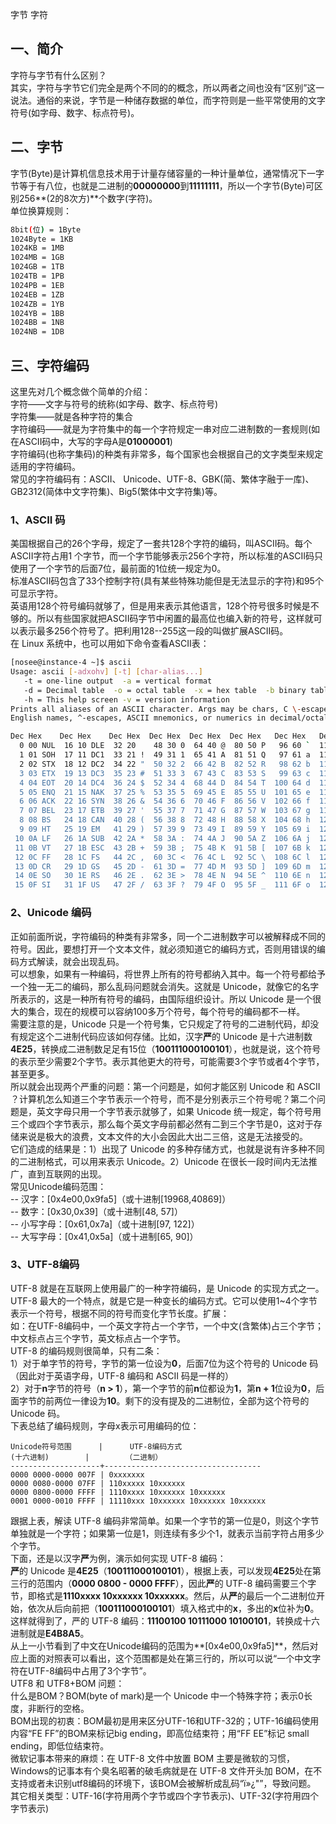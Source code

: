 字节 字符
<a name="ww7za"></a>
## 一、简介
字符与字节有什么区别？<br />其实，字符与字节它们完全是两个不同的的概念，所以两者之间也没有“区别”这一说法。通俗的来说，字节是一种储存数据的单位，而字符则是一些平常使用的文字符号(如字母、数字、标点符号)。
<a name="P8nMC"></a>
## 二、字节
字节(Byte)是计算机信息技术用于计量存储容量的一种计量单位，通常情况下一字节等于有八位，也就是二进制的**00000000**到**11111111**，所以一个字节(Byte)可区别256**(2的8次方)**个数字(字符)。<br />单位换算规则：
```bash
8bit(位) = 1Byte
1024Byte = 1KB
1024KB = 1MB
1024MB = 1GB
1024GB = 1TB
1024TB = 1PB
1024PB = 1EB
1024EB = 1ZB
1024ZB = 1YB
1024YB = 1BB
1024BB = 1NB
1024NB = 1DB
```
<a name="R179A"></a>
## 三、字符编码
这里先对几个概念做个简单的介绍：<br />字符——文字与符号的统称(如字母、数字、标点符号)<br />字符集——就是各种字符的集合<br />字符编码——就是为字符集中的每一个字符规定一串对应二进制数的一套规则(如在ASCII码中，大写的字母A是**01000001**)<br />字符编码(也称字集码)的种类有非常多，每个国家也会根据自己的文字类型来规定适用的字符编码。<br />常见的字符编码有：ASCII、 Unicode、UTF-8、GBK(简、繁体字融于一库)、GB2312(简体中文字符集)、Big5(繁体中文字符集)等。
<a name="gQTZv"></a>
### 1、ASCII 码
美国根据自己的26个字母，规定了一套共128个字符的编码，叫ASCII码。每个ASCII字符占用1 个字节，而一个字节能够表示256个字符，所以标准的ASCII码只使用了一个字节的后面7位，最前面的1位统一规定为0。<br />标准ASCII码包含了33个控制字符(具有某些特殊功能但是无法显示的字符)和95个可显示字符。<br />英语用128个符号编码就够了，但是用来表示其他语言，128个符号很多时候是不够的。所以有些国家就把ASCII码字节中闲置的最高位也编入新的符号，这样就可以表示最多256个符号了。把利用128--255这一段的叫做扩展ASCII码。<br />在 Linux 系统中，也可以用如下命令查看ASCII表：
```bash
[nosee@instance-4 ~]$ ascii
Usage: ascii [-adxohv] [-t] [char-alias...]
   -t = one-line output  -a = vertical format
   -d = Decimal table  -o = octal table  -x = hex table  -b binary table
   -h = This help screen -v = version information
Prints all aliases of an ASCII character. Args may be chars, C \-escapes,
English names, ^-escapes, ASCII mnemonics, or numerics in decimal/octal/hex.

Dec Hex    Dec Hex    Dec Hex  Dec Hex  Dec Hex  Dec Hex   Dec Hex   Dec Hex  
  0 00 NUL  16 10 DLE  32 20    48 30 0  64 40 @  80 50 P   96 60 `  112 70 p
  1 01 SOH  17 11 DC1  33 21 !  49 31 1  65 41 A  81 51 Q   97 61 a  113 71 q
  2 02 STX  18 12 DC2  34 22 "  50 32 2  66 42 B  82 52 R   98 62 b  114 72 r
  3 03 ETX  19 13 DC3  35 23 #  51 33 3  67 43 C  83 53 S   99 63 c  115 73 s
  4 04 EOT  20 14 DC4  36 24 $  52 34 4  68 44 D  84 54 T  100 64 d  116 74 t
  5 05 ENQ  21 15 NAK  37 25 %  53 35 5  69 45 E  85 55 U  101 65 e  117 75 u
  6 06 ACK  22 16 SYN  38 26 &  54 36 6  70 46 F  86 56 V  102 66 f  118 76 v
  7 07 BEL  23 17 ETB  39 27 '  55 37 7  71 47 G  87 57 W  103 67 g  119 77 w
  8 08 BS   24 18 CAN  40 28 (  56 38 8  72 48 H  88 58 X  104 68 h  120 78 x
  9 09 HT   25 19 EM   41 29 )  57 39 9  73 49 I  89 59 Y  105 69 i  121 79 y
 10 0A LF   26 1A SUB  42 2A *  58 3A :  74 4A J  90 5A Z  106 6A j  122 7A z
 11 0B VT   27 1B ESC  43 2B +  59 3B ;  75 4B K  91 5B [  107 6B k  123 7B {
 12 0C FF   28 1C FS   44 2C ,  60 3C <  76 4C L  92 5C \  108 6C l  124 7C |
 13 0D CR   29 1D GS   45 2D -  61 3D =  77 4D M  93 5D ]  109 6D m  125 7D }
 14 0E SO   30 1E RS   46 2E .  62 3E >  78 4E N  94 5E ^  110 6E n  126 7E ~
 15 0F SI   31 1F US   47 2F /  63 3F ?  79 4F O  95 5F _  111 6F o  127 7F DEL
```
<a name="MRbAQ"></a>
### 2、Unicode 编码
正如前面所说，字符编码的种类有非常多，同一个二进制数字可以被解释成不同的符号。因此，要想打开一个文本文件，就必须知道它的编码方式，否则用错误的编码方式解读，就会出现乱码。<br />可以想象，如果有一种编码，将世界上所有的符号都纳入其中。每一个符号都给予一个独一无二的编码，那么乱码问题就会消失。这就是 Unicode，就像它的名字所表示的，这是一种所有符号的编码，由国际组织设计。所以 Unicode 是一个很大的集合，现在的规模可以容纳100多万个符号，每个符号的编码都不一样。<br />需要注意的是，Unicode 只是一个符号集，它只规定了符号的二进制代码，却没有规定这个二进制代码应该如何存储。比如，汉字**严**的 Unicode 是十六进制数**4E25**，转换成二进制数足足有15位（**100111000100101**），也就是说，这个符号的表示至少需要2个字节。表示其他更大的符号，可能需要3个字节或者4个字节，甚至更多。<br />所以就会出现两个严重的问题：第一个问题是，如何才能区别 Unicode 和 ASCII ？计算机怎么知道三个字节表示一个符号，而不是分别表示三个符号呢？第二个问题是，英文字母只用一个字节表示就够了，如果 Unicode 统一规定，每个符号用三个或四个字节表示，那么每个英文字母前都必然有二到三个字节是0，这对于存储来说是极大的浪费，文本文件的大小会因此大出二三倍，这是无法接受的。<br />它们造成的结果是：1）出现了 Unicode 的多种存储方式，也就是说有许多种不同的二进制格式，可以用来表示 Unicode。2）Unicode 在很长一段时间内无法推广，直到互联网的出现。<br />常见Unicode编码范围：<br />-- 汉字：[0x4e00,0x9fa5]（或十进制[19968,40869]）<br />-- 数字：[0x30,0x39]（或十进制[48, 57]）<br />-- 小写字母：[0x61,0x7a]（或十进制[97, 122]）<br />-- 大写字母：[0x41,0x5a]（或十进制[65, 90]）
<a name="a7xKi"></a>
### 3、UTF-8编码
UTF-8 就是在互联网上使用最广的一种字符编码，是 Unicode 的实现方式之一。UTF-8 最大的一个特点，就是它是一种变长的编码方式。它可以使用1~4个字节表示一个符号，根据不同的符号而变化字节长度。扩展：<br />如：在UTF-8编码中，一个英文字符占一个字节，一个中文(含繁体)占三个字节；中文标点占三个字节，英文标点占一个字节。<br />UTF-8 的编码规则很简单，只有二条：<br />1）对于单字节的符号，字节的第一位设为**0**，后面7位为这个符号的 Unicode 码（因此对于英语字母，UTF-8 编码和 ASCII 码是一样的）<br />2）对于**n**字节的符号（**n > 1**），第一个字节的前**n**位都设为**1**，第**n + 1**位设为**0**，后面字节的前两位一律设为**10**。剩下的没有提及的二进制位，全部为这个符号的 Unicode 码。<br />下表总结了编码规则，字母x表示可用编码的位：
```
Unicode符号范围      |      UTF-8编码方式
(十六进制)        |        （二进制）
--------------------+-----------------------------------
0000 0000-0000 007F | 0xxxxxxx
0000 0080-0000 07FF | 110xxxxx 10xxxxxx
0000 0800-0000 FFFF | 1110xxxx 10xxxxxx 10xxxxxx
0001 0000-0010 FFFF | 11110xxx 10xxxxxx 10xxxxxx 10xxxxxx
```
跟据上表，解读 UTF-8 编码非常简单。如果一个字节的第一位是0，则这个字节单独就是一个字符；如果第一位是1，则连续有多少个1，就表示当前字符占用多少个字节。<br />下面，还是以汉字**严**为例，演示如何实现 UTF-8 编码：<br />**严**的 Unicode 是**4E25**（**100111000100101**），根据上表，可以发现**4E25**处在第三行的范围内（**0000 0800 - 0000 FFFF**），因此**严**的 UTF-8 编码需要三个字节，即格式是**1110xxxx 10xxxxxx 10xxxxxx**。然后，从**严**的最后一个二进制位开始，依次从后向前把（**100111000100101**）填入格式中的**x**，多出的**x**位补为**0**。这样就得到了，严的 UTF-8 编码：**11100100 10111000 10100101**，转换成十六进制就是**E4B8A5**。<br />从上一小节看到了中文在Unicode编码的范围为**[0x4e00,0x9fa5]**，然后对应上面的对照表可以看出，这个范围都是处在第三行的，所以可以说“一个中文字符在UTF-8编码中占用了3个字节”。<br />UTF8 和 UTF8+BOM 问题：<br />什么是BOM？BOM(byte of mark)是一个 Unicode 中一个特殊字符；表示0长度，非断行的空格。<br />BOM出现的初衷：BOM最初是用来区分UTF-16和UTF-32的；UTF-16编码使用内容“FE FF”的BOM来标记big ending，即高位结束符；用“FF EE”标记 small ending，即低位结束符。<br />微软记事本带来的麻烦：在 UTF-8 文件中放置 BOM 主要是微软的习惯，Windows的记事本有个臭名昭著的破毛病就是在 UTF-8 文件开头加 BOM，在不支持或者未识别utf8编码的环境下，该BOM会被解析成乱码“ï»¿"”，导致问题。<br />其它相关类型：UTF-16(字符用两个字节或四个字节表示)、UTF-32(字符用四个字节表示)
